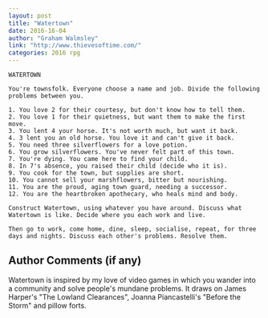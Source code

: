 ```yaml
---
layout: post
title: "Watertown"
date: 2016-16-04
author: "Graham Walmsley"
link: "http://www.thievesoftime.com/"
categories: 2016 rpg
---
```

```
WATERTOWN

You're townsfolk. Everyone choose a name and job. Divide the following problems between you.

1. You love 2 for their courtesy, but don't know how to tell them.
2. You love 1 for their quietness, but want them to make the first move.
3. You lent 4 your horse. It's not worth much, but want it back.
4. 3 lent you an old horse. You love it and can't give it back.
5. You need three silverflowers for a love potion.
6. You grow silverflowers. You've never felt part of this town.
7. You're dying. You came here to find your child.
8. In 7's absence, you raised their child (decide who it is).
9. You cook for the town, but supplies are short.
10. You cannot sell your marshflowers, bitter but nourishing.
11. You are the proud, aging town guard, needing a successor.
12. You are the heartbroken apothecary, who heals mind and body.

Construct Watertown, using whatever you have around. Discuss what Watertown is like. Decide where you each work and live.

Then go to work, come home, dine, sleep, socialise, repeat, for three days and nights. Discuss each other's problems. Resolve them.
```
## Author Comments (if any)

Watertown is inspired by my love of video games in which you wander into a community and solve people's mundane problems. It draws on James Harper's "The Lowland Clearances", Joanna Piancastelli's "Before the Storm" and pillow forts.
